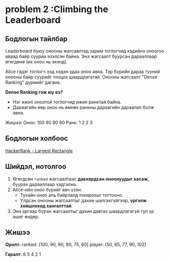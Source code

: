 # problem 2 :Climbing the Leaderboard

## Бодлогын тайлбар 

Leaderboard буюу онооны жагсаалтад зарим тоглогчид хэдийнэ оноогоо аваад байр сууриа эзэлсэн байна. Энэ жагсаалт буурсан дарааллаар өгөгдөнө (их оноо нь эхэнд).

Alice гэдэг тоглогч хэд хэдэн удаа оноо авна. Тэр бүрийн дараа түүний онооны байр суурийг тооцох шаардлагатай. Онооны жагсаалт "Dense Ranking" дүрмийг дагана.

**Dense Ranking гэж юу вэ?**

- Нэг ижил оноотой тоглогчид ижил ранктай байна.
- Дараагийн өөр оноо нь өмнөх ранкны дараагийн дараалал болж авна.

Жишээ:
Оноо: 100 90 90 80
Ранк: 1 2 2 3


## Бодлогын холбоос

 [HackerRank - Largest Rectangle](https://www.hackerrank.com/challenges/climbing-the-leaderboard/problem?isFullScreen=true)

## Шийдэл, нотолгоо

1. Өгөгдсөн `ranked` жагсаалтаас **давхардсан оноонуудыг хасаж**, буурах дарааллаар хадгална.
2. Alice-ийн оноо бүрийг авч үзэн:
   - Тухайн оноо аль байрлалд тохирохыг тогтооно.
   - Үлдсэн онооны жагсаалтыг дахин шалгахгүйгээр, **үргэлж хойшлоход хангалттай**.
3. Энэ аргаар бүрэн жагсаалтыг дахин давтах шаардлагагүй тул үр ашиг өндөр.


## Жишээ

**Оролт:**
ranked: [100, 90, 90, 80, 75, 60]
player: [50, 65, 77, 90, 102]

**Гаралт:**
6
5
4
2
1

